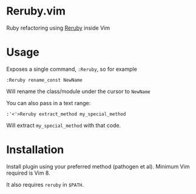 # Reruby.vim

Ruby refactoring using [Reruby](https://github.com/dgsuarez/reruby) inside Vim

# Usage

Exposes a single command, `:Reruby`, so for example

```
:Reruby rename_const NewName
```

Will rename the class/module under the cursor to `NewName`

You can also pass in a text range:

```
:'<'>Reruby extract_method my_special_method
```

Will extract `my_special_method` with that code.

# Installation

Install plugin using your preferred method (pathogen et al). Minimum Vim
required is Vim 8.

It also requires `reruby` in `$PATH`.


